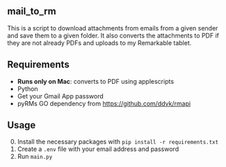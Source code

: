 ## mail_to_rm

This is a script to download attachments from emails from a given sender and save them to a given folder. It also converts the attachments to PDF if they are not already PDFs and uploads to my Remarkable tablet.

## Requirements

- **Runs only on Mac**: converts to PDF using applescripts
- Python
- Get your Gmail App password
- pyRMs GO dependency from https://github.com/ddvk/rmapi

## Usage

0. Install the necessary packages with `pip install -r requirements.txt`
0. Create a `.env` file with your email address and password
1. Run `main.py`